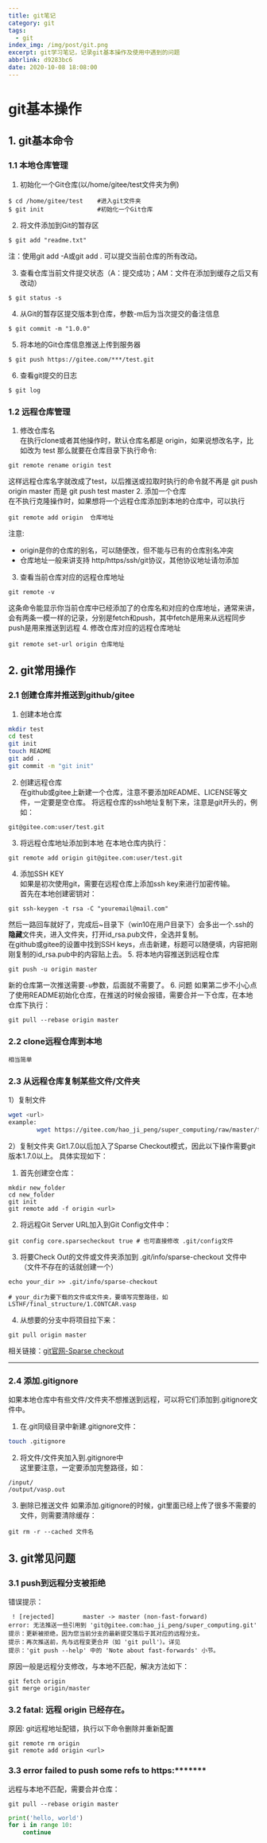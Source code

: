 ```yaml
---
title: git笔记
category: git
tags:
  - git
index_img: /img/post/git.png
excerpt: git学习笔记，记录git基本操作及使用中遇到的问题
abbrlink: d9283bc6
date: 2020-10-08 18:08:00
---
```

# git基本操作
## 1. git基本命令
### 1.1 本地仓库管理
1. 初始化一个Git仓库(以/home/gitee/test文件夹为例)  
```
$ cd /home/gitee/test    #进入git文件夹
$ git init               #初始化一个Git仓库
```
2. 将文件添加到Git的暂存区  
```
$ git add "readme.txt" 
```
注：使用git add -A或git add . 可以提交当前仓库的所有改动。

3. 查看仓库当前文件提交状态（A：提交成功；AM：文件在添加到缓存之后又有改动）  
```
$ git status -s
```
4. 从Git的暂存区提交版本到仓库，参数-m后为当次提交的备注信息  
```
$ git commit -m "1.0.0"  
```
5. 将本地的Git仓库信息推送上传到服务器  
```
$ git push https://gitee.com/***/test.git
```
6. 查看git提交的日志  
```
$ git log
```

### 1.2 远程仓库管理
1. 修改仓库名  
在执行clone或者其他操作时，默认仓库名都是 origin，如果说想改名字，比如改为 test 那么就要在仓库目录下执行命令:
```
git remote rename origin test
```
这样远程仓库名字就改成了test，以后推送或拉取时执行的命令就不再是 git push origin master 而是 git push test master
2. 添加一个仓库  
在不执行克隆操作时，如果想将一个远程仓库添加到本地的仓库中，可以执行
```
git remote add origin  仓库地址
```
注意:
   * origin是你的仓库的别名，可以随便改，但不能与已有的仓库别名冲突 
   * 仓库地址一般来讲支持 http/https/ssh/git协议，其他协议地址请勿添加  
3. 查看当前仓库对应的远程仓库地址  
```
git remote -v 
```
这条命令能显示你当前仓库中已经添加了的仓库名和对应的仓库地址，通常来讲，会有两条一模一样的记录，分别是fetch和push，其中fetch是用来从远程同步 push是用来推送到远程
4. 修改仓库对应的远程仓库地址  
```
git remote set-url origin 仓库地址
```

## 2. git常用操作
### 2.1 创建仓库并推送到github/gitee
1. 创建本地仓库
```sh
mkdir test
cd test
git init
touch README
git add .
git commit -m "git init"
```
2. 创建远程仓库  
在github或gitee上新建一个仓库，注意不要添加README、LICENSE等文件，一定要是空仓库。
将远程仓库的ssh地址复制下来，注意是git开头的，例如：
```
git@gitee.com:user/test.git
```
3. 将远程仓库地址添加到本地
在本地仓库内执行：
```
git remote add origin git@gitee.com:user/test.git
```
4. 添加SSH KEY  
如果是初次使用git，需要在远程仓库上添加ssh key来进行加密传输。  
首先在本地创建密钥对：
```git
git ssh-keygen -t rsa -C "youremail@mail.com"
```
然后一路回车就好了，完成后~目录下（win10在用户目录下）会多出一个.ssh的**隐藏**文件夹，进入文件夹，打开id_rsa.pub文件，全选并复制。  
在github或gitee的设置中找到SSH keys，点击新建，标题可以随便填，内容把刚刚复制的id_rsa.pub中的内容贴上去。
5. 将本地内容推送到远程仓库  
```git
git push -u origin master
```
新的仓库第一次推送需要`-u`参数，后面就不需要了。
6. 问题
如果第二步不小心点了使用README初始化仓库，在推送的时候会报错，需要合并一下仓库，在本地仓库下执行：
```git
git pull --rebase origin master
```

### 2.2 clone远程仓库到本地
    相当简单

### 2.3 从远程仓库复制某些文件/文件夹
1）复制文件  
```sh
wget <url>
example:
        wget https://gitee.com/hao_ji_peng/super_computing/raw/master/test/test.sh
```
2）复制文件夹
Git1.7.0以后加入了Sparse Checkout模式，因此以下操作需要git版本1.7.0以上。
具体实现如下：    
1. 首先创建空仓库：
```
mkdir new_folder 
cd new_folder 
git init 
git remote add -f origin <url>
```
2. 将远程Git Server URL加入到Git Config文件中：
```
git config core.sparsecheckout true # 也可直接修改 .git/config文件  
```
3. 将要Check Out的文件或文件夹添加到 .git/info/sparse-checkout 文件中（文件不存在的话就创建一个）
```
echo your_dir >> .git/info/sparse-checkout 

# your_dir为要下载的文件或文件夹，要填写完整路径，如 LSTHF/final_structure/1.CONTCAR.vasp
```
4. 从想要的分支中将项目拉下来：
```
git pull origin master
```
相关链接：[git官网-Sparse checkout](https://git-scm.com/docs/git-sparse-checkout#_sparse_checkout)
***
### 2.4 添加.gitignore
如果本地仓库中有些文件/文件夹不想推送到远程，可以将它们添加到.gitignore文件中。  
1. 在.git同级目录中新建.gitignore文件：
```sh
touch .gitignore
```
2. 将文件/文件夹加入到.gitignore中  
这里要注意，一定要添加完整路径，如：
```
/input/
/output/vasp.out
```
3. 删除已推送文件
如果添加.gitignore的时候，git里面已经上传了很多不需要的文件，则需要清除缓存：
```
git rm -r --cached 文件名
```

## 3. git常见问题
### 3.1 push到远程分支被拒绝
错误提示：
```
 ! [rejected]        master -> master (non-fast-forward)
error: 无法推送一些引用到 'git@gitee.com:hao_ji_peng/super_computing.git'
提示：更新被拒绝，因为您当前分支的最新提交落后于其对应的远程分支。
提示：再次推送前，先与远程变更合并（如 'git pull'）。详见
提示：'git push --help' 中的 'Note about fast-forwards' 小节。
```
原因一般是远程分支修改，与本地不匹配，解决方法如下：
```
git fetch origin
git merge origin/master
```
### 3.2 fatal: 远程 origin 已经存在。
原因: git远程地址配错，执行以下命令删除并重新配置
```
git remote rm origin
git remote add origin <url>
```
### 3.3 error failed to push some refs to https:*******
远程与本地不匹配，需要合并仓库：
```git
git pull --rebase origin master
```

```python
print('hello, world')
for i in range 10:
    continue
```